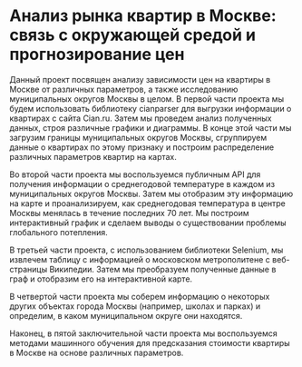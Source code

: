# Анализ рынка квартир в Москве: связь с окружающей средой и прогнозирование цен
Данный проект посвящен анализу зависимости цен на квартиры в Москве от различных параметров, а также исследованию муниципальных округов Москвы в целом. В первой части проекта мы будем использовать библиотеку cianparser для выгрузки информации о квартирах с сайта Cian.ru. Затем мы проведем анализ полученных данных, строя различные графики и диаграммы. В конце этой части мы загрузим границы муниципальных округов Москвы, сгруппируем данные о квартирах по этому признаку и построим распределение различных параметров квартир на картах.

Во второй части проекта мы воспользуемся публичным API для получения информации о среднегодовой температуре в каждом из муниципальных округов Москвы. Затем мы отобразим эту информацию на карте и проанализируем, как среднегодовая температура в центре Москвы менялась в течение последних 70 лет. Мы построим интерактивный график и сделаем выводы о существовании проблемы глобального потепления.

В третьей части проекта, с использованием библиотеки Selenium, мы извлечем таблицу с информацией о московском метрополитене с веб-страницы Википедии. Затем мы преобразуем полученные данные в граф и отобразим его на интерактивной карте.

В четвертой части проекта мы соберем информацию о некоторых других объектах города Москвы (например, школах и парках) и определим, в каком муниципальном округе они находятся.

Наконец, в пятой заключительной части проекта мы воспользуемся методами машинного обучения для предсказания стоимости квартиры в Москве на основе различных параметров.
